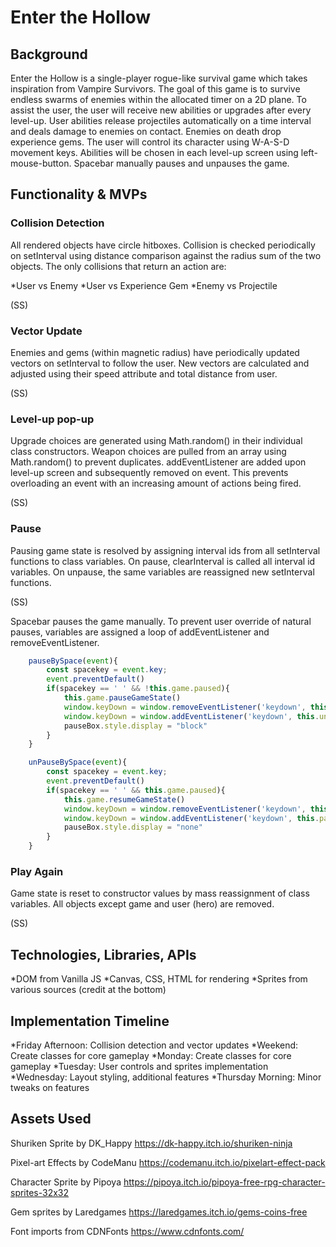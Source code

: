 # Enter the Hollow

## Background

Enter the Hollow is a single-player rogue-like survival game which takes inspiration from Vampire Survivors. The goal of this game is to survive endless swarms of enemies within the allocated timer on a 2D plane. To assist the user, the user will receive new abilities or upgrades after every level-up. User abilities release projectiles automatically on a time interval and deals damage to enemies on contact. Enemies on death drop experience gems. The user will control its character using W-A-S-D movement keys. Abilities will be chosen in each level-up screen using left-mouse-button. Spacebar manually pauses and unpauses the game.


## Functionality & MVPs

### Collision Detection

All rendered objects have circle hitboxes. Collision is checked periodically on setInterval using distance comparison against the radius sum of the two objects. The only collisions that return an action are:

*User vs Enemy
*User vs Experience Gem
*Enemy vs Projectile

(SS)

### Vector Update

Enemies and gems (within magnetic radius) have periodically updated vectors on setInterval to follow the user. New vectors are calculated and adjusted using their speed attribute and total distance from user.

(SS)

### Level-up pop-up

Upgrade choices are generated using Math.random() in their individual class constructors. Weapon choices are pulled from an array using Math.random() to prevent duplicates. addEventListener are added upon level-up screen and subsequently removed on event. This prevents overloading an event with an increasing amount of actions being fired. 

(SS)

### Pause

Pausing game state is resolved by assigning interval ids from all setInterval functions to class variables. On pause, clearInterval is called all interval id variables. On unpause, the same variables are reassigned new setInterval functions. 

(SS)

Spacebar pauses the game manually. To prevent user override of natural pauses, variables are assigned a loop of addEventListener and removeEventListener. 

``` javascript
    pauseBySpace(event){
        const spacekey = event.key;
        event.preventDefault()
        if(spacekey == ' ' && !this.game.paused){
            this.game.pauseGameState()
            window.keyDown = window.removeEventListener('keydown', this.pauseBySpace);
            window.keyDown = window.addEventListener('keydown', this.unPauseBySpace);
            pauseBox.style.display = "block"
        }
    }

    unPauseBySpace(event){
        const spacekey = event.key;
        event.preventDefault()
        if(spacekey == ' ' && this.game.paused){
            this.game.resumeGameState()
            window.keyDown = window.removeEventListener('keydown', this.unPauseBySpace);
            window.keyDown = window.addEventListener('keydown', this.pauseBySpace);
            pauseBox.style.display = "none"
        }
    }
```

### Play Again

Game state is reset to constructor values by mass reassignment of class variables. All objects except game and user (hero) are removed.

(SS)



## Technologies, Libraries, APIs
 
*DOM from Vanilla JS
*Canvas, CSS, HTML for rendering
*Sprites from various sources (credit at the bottom)


## Implementation Timeline

*Friday Afternoon: Collision detection and vector updates
*Weekend: Create classes for core gameplay
*Monday: Create classes for core gameplay 
*Tuesday: User controls and sprites implementation
*Wednesday: Layout styling, additional features
*Thursday Morning: Minor tweaks on features


## Assets Used

Shuriken Sprite by DK_Happy
https://dk-happy.itch.io/shuriken-ninja

Pixel-art Effects by CodeManu
https://codemanu.itch.io/pixelart-effect-pack

Character Sprite by Pipoya
https://pipoya.itch.io/pipoya-free-rpg-character-sprites-32x32

Gem sprites by Laredgames
https://laredgames.itch.io/gems-coins-free

Font imports from CDNFonts
https://www.cdnfonts.com/